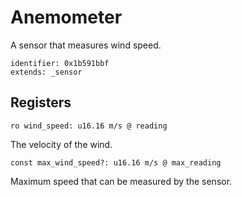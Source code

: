 # Anemometer

A sensor that measures wind speed.

    identifier: 0x1b591bbf
    extends: _sensor

## Registers

    ro wind_speed: u16.16 m/s @ reading

The velocity of the wind.

    const max_wind_speed?: u16.16 m/s @ max_reading

Maximum speed that can be measured by the sensor.

